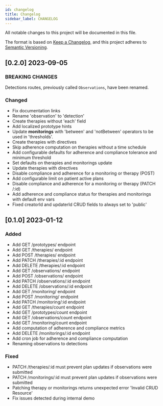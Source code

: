 ```yaml
---
id: changelog
title: Changelog
sidebar_label: CHANGELOG
---
```


<!--
WARNING: this file was automatically generated by Mia-Platform Doc Aggregator.
DO NOT MODIFY IT BY HAND.
Instead, modify the source file and run the aggregator to regenerate this file.
-->

All notable changes to this project will be documented in this file.

The format is based on [Keep a Changelog](https://keepachangelog.com/en/1.0.0/),
and this project adheres to [Semantic Versioning](https://semver.org/spec/v2.0.0.html).

## [0.2.0] 2023-09-05

### BREAKING CHANGES

Detections routes, previously called `Observations`, have been renamed.

### Changed

- Fix documentation links
- Rename 'observation' to 'detection'
- Create therapies without 'each' field
- Add localized prototype hints
- Update **monitorings** with 'between' and 'notBetween' operators to be used in 'thresholds'.
- Create therapies with directives
- Skip adherence computation on therapies without a time schedule
- Add configurable defaults for adherence and compliance tolerance and minimum threshold
- Set defaults on therapies and monitorings update
- Update therapies with directives
- Disable compliance and adherence for a monitoring or therapy (POST)
- Add configurable limit on patient active plans
- Disable compliance and adherence for a monitoring or therapy (PATCH /:id)
- Add adherence and compliance status for therapies and monitorings with default env vars
- Fixed creatorId and updaterId CRUD fields to always set to 'public'

## [0.1.0] 2023-01-12

### Added

- Add GET /prototypes/ endpoint
- Add GET /therapies/ endpoint
- Add POST /therapies/ endpoint
- Add PATCH /therapies/:id endpoint
- Add DELETE /therapies/:id endpoint
- Add GET /observations/ endpoint
- Add POST /observations/ endpoint
- Add PATCH /observations/:id endpoint
- Add DELETE /observations/:id endpoint
- Add GET /monitoring/ endpoint
- Add POST /monitoring/ endpoint
- Add PATCH /monitoring/:id endpoint
- Add GET /therapies/count endpoint
- Add GET /prototypes/count endpoint
- Add GET /observations/count endpoint
- Add GET /monitoring/count endpoint
- Add computation of adherence and compliance metrics
- Add DELETE /monitorings/:id endpoint
- Add cron job for adherence and compliance computation
- Renaming observations to detections 

### Fixed

- PATCH /therapies/:id must prevent plan updates if observations were submitted
- PATCH /monitorings/:id must prevent plan updates if observations were submitted
- Patching therapy or monitorings returns unexpected error 'Invalid CRUD Resource'
- Fix issues detected during internal demo
